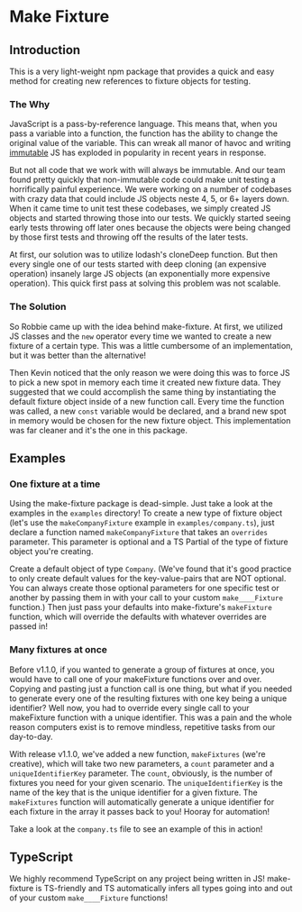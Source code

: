 # Make Fixture

## Introduction

This is a very light-weight npm package that provides a quick and easy method for creating new references to fixture objects for testing.

### The Why

JavaScript is a pass-by-reference language. This means that, when you pass a variable into a function, the function has the ability to change the original value of the variable. This can wreak all manor of havoc and writing [immutable](https://benmccormick.org/2016/06/04/what-are-mutable-and-immutable-data-structures-2) JS has exploded in popularity in recent years in response.

But not all code that we work with will always be immutable. And our team found pretty quickly that non-immutable code could make unit testing a horrifically painful experience. We were working on a number of codebases with crazy data that could include JS objects neste 4, 5, or 6+ layers down. When it came time to unit test these codebases, we simply created JS objects and started throwing those into our tests. We quickly started seeing early tests throwing off later ones because the objects were being changed by those first tests and throwing off the results of the later tests.

At first, our solution was to utilize lodash's cloneDeep function. But then every single one of our tests started with deep cloning (an expensive operation) insanely large JS objects (an exponentially more expensive operation). This quick first pass at solving this problem was not scalable.

### The Solution

So Robbie came up with the idea behind make-fixture. At first, we utilized JS classes and the `new` operator every time we wanted to create a new fixture of a certain type. This was a little cumbersome of an implementation, but it was better than the alternative!

Then Kevin noticed that the only reason we were doing this was to force JS to pick a new spot in memory each time it created new fixture data. They suggested that we could accomplish the same thing by instantiating the default fixture object inside of a new function call. Every time the function was called, a new `const` variable would be declared, and a brand new spot in memory would be chosen for the new fixture object. This implementation was far cleaner and it's the one in this package.

## Examples

### One fixture at a time

Using the make-fixture package is dead-simple. Just take a look at the examples in the `examples` directory! To create a new type of fixture object (let's use the `makeCompanyFixture` example in `examples/company.ts`), just declare a function named `makeCompanyFixture` that takes an `overrides` parameter. This parameter is optional and a TS Partial of the type of fixture object you're creating.

Create a default object of type `Company`. (We've found that it's good practice to only create default values for the key-value-pairs that are NOT optional. You can always create those optional parameters for one specific test or another by passing them in with your call to your custom `make____Fixture` function.) Then just pass your defaults into make-fixture's `makeFixture` function, which will override the defaults with whatever overrides are passed in!

### Many fixtures at once

Before v1.1.0, if you wanted to generate a group of fixtures at once, you would have to call one of your makeFixture functions over and over. Copying and pasting just a function call is one thing, but what if you needed to generate every one of the resulting fixtures with one key being a unique identifier? Well now, you had to override every single call to your makeFixture function with a unique identifier. This was a pain and the whole reason computers exist is to remove mindless, repetitive tasks from our day-to-day.

With release v1.1.0, we've added a new function, `makeFixtures` (we're creative), which will take two new parameters, a `count` parameter and a `uniqueIdentifierKey` parameter. The `count`, obviously, is the number of fixtures you need for your given scenario. The `uniqueIdentifierKey` is the name of the key that is the unique identifier for a given fixture. The `makeFixtures` function will automatically generate a unique identifier for each fixture in the array it passes back to you! Hooray for automation!

Take a look at the `company.ts` file to see an example of this in action!

## TypeScript

We highly recommend TypeScript on any project being written in JS! make-fixture is TS-friendly and TS automatically infers all types going into and out of your custom `make____Fixture` functions!

